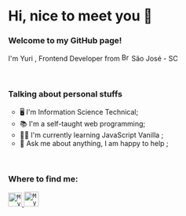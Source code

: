 # Hi, nice to meet you 🖖
### Welcome to my GitHub page!
<p>
	I'm Yuri , Frontend Developer from  <img width="16" src="https://www.flaticon.com/svg/static/icons/svg/197/197386.svg" alt="Brazil" /> São José - SC 
</p>
<br>

### Talking about personal stuffs
<ul> 
<li type="circle"> 🖥️ I'm Information Science Technical;</li>
<li type="circle"> 📚 I'm a self-taught web programming;</li>
<li type="circle"> 👨‍💻 I'm currently learning JavaScript Vanilla ;</li>
<li type="circle"> 💬 Ask me about anything, I am happy to help ;</li>
</ul>
<br>

### Where to find me:
<a href="https://www.linkedin.com/in/patricia-mashiba/">
  <code><img alt="My linkedin" width="28" src="https://www.flaticon.com/svg/static/icons/svg/1383/1383262.svg" /></code>
</a>

<a href="mailto:dev.mitsuko@gmail.com">
  <code><img alt="My e-mail" width="30" height: 10px; src="https://www.flaticon.com/svg/static/icons/svg/324/324123.svg" /></code>
</a>
